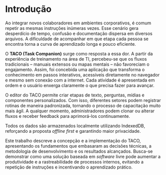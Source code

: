 # Introdução

Ao integrar novos colaboradores em ambientes corporativos, é comum repetir as mesmas instruções inúmeras vezes. Esse cenário gera desperdício de tempo, confusão e documentação dispersa em diversos arquivos. A dificuldade de acompanhar em que etapa cada pessoa se encontra torna a curva de aprendizado longa e pouco eficiente.

O **TACO (Task Companion)** surge como resposta a essa dor. A partir da experiência de treinamento na área de TI, percebeu-se que os fluxos tradicionais – manuais extensos ou mapas mentais – não favoreciam o engajamento. Assim, foi concebida uma aplicação que transforma o conhecimento em passos interativos, acessíveis diretamente no navegador e mesmo sem conexão com a internet. Cada atividade é apresentada em ordem e o usuário enxerga claramente o que precisa fazer para avançar.

O editor do TACO permite criar etapas de texto, perguntas, mídias e componentes personalizados. Com isso, diferentes setores podem registrar rotinas de maneira padronizada, tornando o processo de capacitação muito mais ágil. A qualquer momento, administradores podem clonar ou alterar fluxos e receber feedback para aprimorá-los continuamente.

Todos os dados são armazenados localmente utilizando IndexedDB, reforçando a proposta _offline first_ e garantindo maior privacidade.

Este trabalho descreve a concepção e a implementação do TACO, apresentando os fundamentos que embasaram as decisões técnicas, a metodologia de desenvolvimento e os resultados alcançados. Busca-se demonstrar como uma solução baseada em _software_ livre pode aumentar a produtividade e a rastreabilidade de processos internos, evitando a repetição de instruções e incentivando o aprendizado prático.
